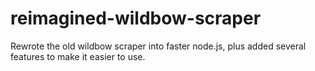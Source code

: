 # reimagined-wildbow-scraper
Rewrote the old wildbow scraper into faster node.js, plus added several features to make it easier to use.
